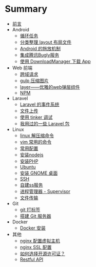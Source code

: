 # Summary

* [前言](README.md)
* Android
  - [循环任务](./android/postDelayed.md)
  - [分类整理 layout 布局文件](./android/layout-split.md)
  - [Android 的拖放机制](./android/drag.md)
  - [集成腾讯Bugly服务](./android/crash-report.md)
  - [使用 DownloadManager 下载 App](./android/download-manager.md)
* Web 前端
  - [跨域请求](./front-end/cors.md)
  - [gulp 压缩图片](./front-end/gulp-imagemin.md)
  - [layer——优雅的web弹层组件](./front-end/layer.md)
  - [NPM](./front-end/npm.md)
* Laravel
  - [Laravel 的事件系统](./laravel/event.md)
  - [文件上传](./laravel/upload.md)
  - [使用 tinker 调试](./laravel/tinker.md)
  - [我用过的一些 Laravel 包](./laravel/packages.md)
* Linux
  - [linux 解压缩命令](./linux/compress.md)
  - [vim 常用的命令](./linux/vim.md)
  - [常用配置](./linux/common-config.md)
  - [安装nodejs](./linux/nodejs-install.md)
  - [安装PHP](./linux/php-install.md)
  - [Ubuntu](./linux/ubuntu-setup.md)
  - [安装 GNOME 桌面](./linux/gnome-shell.md)
  - [SSH](./linux/ssh.md)
  - [自建ss服务](./linux/ss.md)
  - [进程管理器 - Supervisor](./linux/supervisor.md)
  - [文件传输](./linux/file-transfer.md)
* Git
  - [git 打标签](./git/tag.md)
  - [搭建 Git 服务器](./git/git-server.md)
* Docker
  - [Docker 安装](./docker/install.md)
* 其他
  - [nginx 配置虚拟主机](./nginx/vhost.md)
  - [nginx SSL 配置](./nginx/ssl.md)
  - [如何选择开源许可证？](./License/how-to-select.md)
  - [Restful API](./Restful-API/introduction.md)